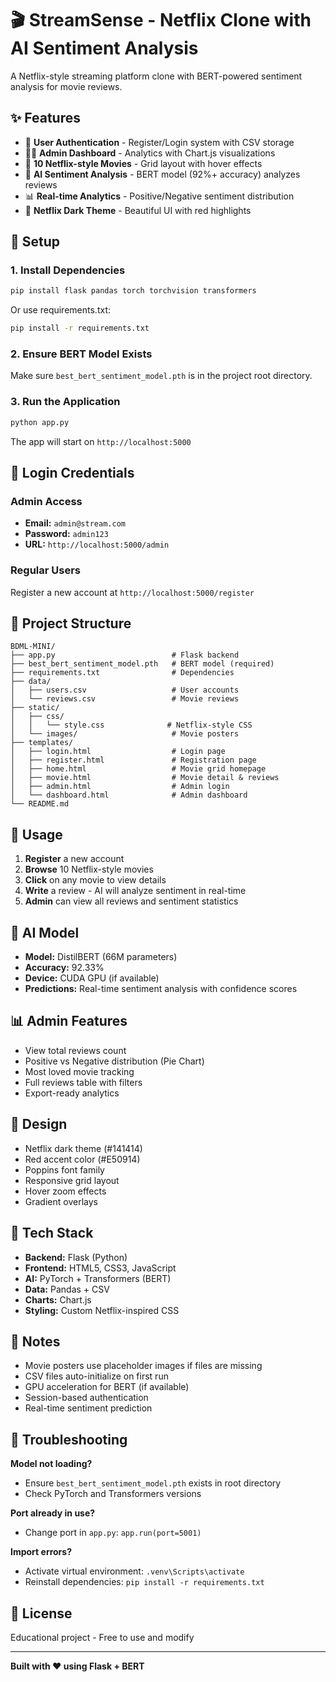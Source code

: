 # 🎬 StreamSense - Netflix Clone with AI Sentiment Analysis

A Netflix-style streaming platform clone with BERT-powered sentiment analysis for movie reviews.

## ✨ Features

- 🔐 **User Authentication** - Register/Login system with CSV storage
- 👨‍💼 **Admin Dashboard** - Analytics with Chart.js visualizations
- 🎥 **10 Netflix-style Movies** - Grid layout with hover effects
- 🤖 **AI Sentiment Analysis** - BERT model (92%+ accuracy) analyzes reviews
- 📊 **Real-time Analytics** - Positive/Negative sentiment distribution
- 🎨 **Netflix Dark Theme** - Beautiful UI with red highlights

## 🚀 Setup

### 1. Install Dependencies

```bash
pip install flask pandas torch torchvision transformers
```

Or use requirements.txt:

```bash
pip install -r requirements.txt
```

### 2. Ensure BERT Model Exists

Make sure `best_bert_sentiment_model.pth` is in the project root directory.

### 3. Run the Application

```bash
python app.py
```

The app will start on `http://localhost:5000`

## 👤 Login Credentials

### Admin Access
- **Email:** `admin@stream.com`
- **Password:** `admin123`
- **URL:** `http://localhost:5000/admin`

### Regular Users
Register a new account at `http://localhost:5000/register`

## 📁 Project Structure

```
BDML-MINI/
├── app.py                          # Flask backend
├── best_bert_sentiment_model.pth   # BERT model (required)
├── requirements.txt                # Dependencies
├── data/
│   ├── users.csv                   # User accounts
│   └── reviews.csv                 # Movie reviews
├── static/
│   ├── css/
│   │   └── style.css              # Netflix-style CSS
│   └── images/                     # Movie posters
├── templates/
│   ├── login.html                  # Login page
│   ├── register.html               # Registration page
│   ├── home.html                   # Movie grid homepage
│   ├── movie.html                  # Movie detail & reviews
│   ├── admin.html                  # Admin login
│   └── dashboard.html              # Admin dashboard
└── README.md
```

## 🎯 Usage

1. **Register** a new account
2. **Browse** 10 Netflix-style movies
3. **Click** on any movie to view details
4. **Write** a review - AI will analyze sentiment in real-time
5. **Admin** can view all reviews and sentiment statistics

## 🧠 AI Model

- **Model:** DistilBERT (66M parameters)
- **Accuracy:** 92.33%
- **Device:** CUDA GPU (if available)
- **Predictions:** Real-time sentiment analysis with confidence scores

## 📊 Admin Features

- View total reviews count
- Positive vs Negative distribution (Pie Chart)
- Most loved movie tracking
- Full reviews table with filters
- Export-ready analytics

## 🎨 Design

- Netflix dark theme (#141414)
- Red accent color (#E50914)
- Poppins font family
- Responsive grid layout
- Hover zoom effects
- Gradient overlays

## 🔧 Tech Stack

- **Backend:** Flask (Python)
- **Frontend:** HTML5, CSS3, JavaScript
- **AI:** PyTorch + Transformers (BERT)
- **Data:** Pandas + CSV
- **Charts:** Chart.js
- **Styling:** Custom Netflix-inspired CSS

## 📝 Notes

- Movie posters use placeholder images if files are missing
- CSV files auto-initialize on first run
- GPU acceleration for BERT (if available)
- Session-based authentication
- Real-time sentiment prediction

## 🐛 Troubleshooting

**Model not loading?**
- Ensure `best_bert_sentiment_model.pth` exists in root directory
- Check PyTorch and Transformers versions

**Port already in use?**
- Change port in `app.py`: `app.run(port=5001)`

**Import errors?**
- Activate virtual environment: `.venv\Scripts\activate`
- Reinstall dependencies: `pip install -r requirements.txt`

## 📜 License

Educational project - Free to use and modify

---

**Built with ❤️ using Flask + BERT**

